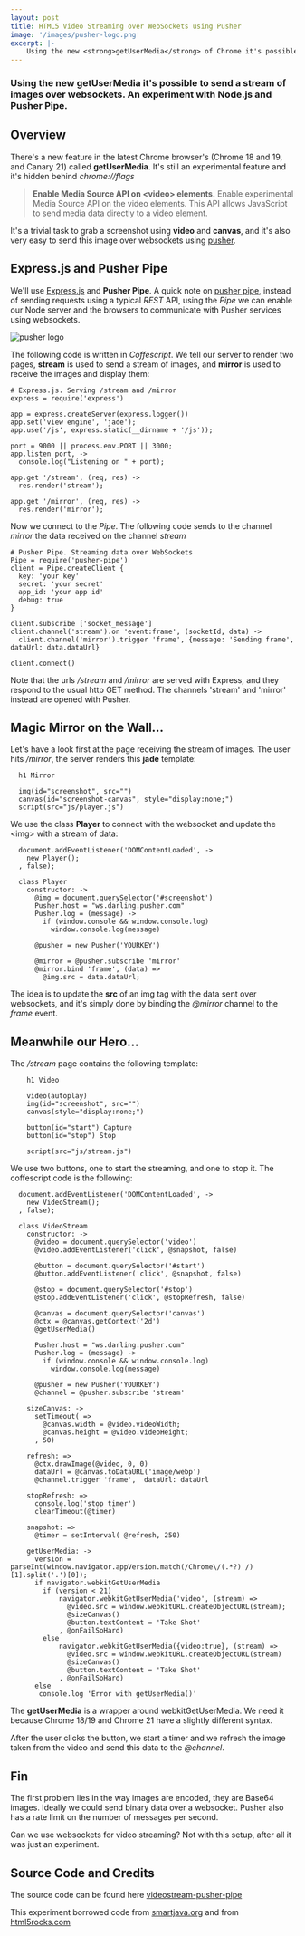 ```yaml
---
layout: post
title: HTML5 Video Streaming over WebSockets using Pusher
image: '/images/pusher-logo.png'
excerpt: |-
    Using the new <strong>getUserMedia</strong> of Chrome it's possible to send a stream of images over <strong>websockets</strong>. An experiment with Node.js and Pusher Pipe.
---
```



### Using the new **getUserMedia** it's possible to send a stream of images over **websockets**. An experiment with Node.js and Pusher Pipe.



Overview
--------

There's a new feature in the latest Chrome browser's (Chrome 18 and 19, and Canary 21) called **getUserMedia**.
It's still an experimental feature and it's hidden behind _chrome://flags_

> **Enable Media Source API on \<video\> elements.**
  Enable experimental Media Source API on the video elements. This API allows JavaScript to send media data directly to a video element.


It's a trivial task to grab a screenshot using **video** and **canvas**, and it's also very easy to send 
this image over websockets using [pusher](http://www.pusher.com "pusher").



Express.js and Pusher Pipe
-------------------

We'll use [Express.js](http://expressjs.com/ "Express.js") and **Pusher Pipe**. A quick 
note on [pusher pipe](http://pusher.com/docs/pipe "pusher pipe"), instead of sending requests using a typical
_REST_ API, using the _Pipe_ we can enable our Node server and the browsers to communicate with Pusher services
using websockets.


<div class="center">
  <img src="/images/pusher-logo.png" alt="pusher logo">
</div>

The following code is written in _Coffescript_. We tell our server to render two pages, __stream__ is used
to send a stream of images, and __mirror__ is used to receive the images and display them:

    # Express.js. Serving /stream and /mirror
    express = require('express')
    
    app = express.createServer(express.logger())
    app.set('view engine', 'jade');
    app.use('/js', express.static(__dirname + '/js'));

    port = 9000 || process.env.PORT || 3000;
    app.listen port, ->
      console.log("Listening on " + port);

    app.get '/stream', (req, res) -> 
      res.render('stream');

    app.get '/mirror', (req, res) -> 
      res.render('mirror');
    
    
Now we connect to the _Pipe_. The following code sends to the channel _mirror_ the data received on the channel _stream_

    # Pusher Pipe. Streaming data over WebSockets
    Pipe = require('pusher-pipe')
    client = Pipe.createClient {
      key: 'your key'
      secret: 'your secret'
      app_id: 'your app id'
      debug: true
    }

    client.subscribe ['socket_message']
    client.channel('stream').on 'event:frame', (socketId, data) ->
      client.channel('mirror').trigger 'frame', {message: 'Sending frame', dataUrl: data.dataUrl}

    client.connect()
    

Note that the urls _/stream_ and _/mirror_ are served with Express, and they respond to the usual http GET
method. The channels 'stream' and 'mirror' instead are opened with Pusher.


Magic Mirror on the Wall...
---------------------------


Let's have a look first at the page receiving the stream of images. The user hits _/mirror_, the server
renders this **jade** template:

      h1 Mirror

      img(id="screenshot", src="")
      canvas(id="screenshot-canvas", style="display:none;")
      script(src="js/player.js")
    
We use the class __Player__ to connect with the websocket and update the \<img\> with a stream of data:

      document.addEventListener('DOMContentLoaded', ->
        new Player();
      , false);

      class Player
        constructor: ->
          @img = document.querySelector('#screenshot')
          Pusher.host = "ws.darling.pusher.com"
          Pusher.log = (message) ->
            if (window.console && window.console.log) 
              window.console.log(message)

          @pusher = new Pusher('YOURKEY')
          
          @mirror = @pusher.subscribe 'mirror'
          @mirror.bind 'frame', (data) =>
            @img.src = data.dataUrl;
          
The idea is to update the **src** of an img tag with the data sent over websockets, and it's simply done 
by binding the _@mirror_ channel to the _frame_ event.

Meanwhile our Hero...
---------------------

The _/stream_ page contains the following template:

        h1 Video

        video(autoplay)
        img(id="screenshot", src="")
        canvas(style="display:none;")

        button(id="start") Capture
        button(id="stop") Stop

        script(src="js/stream.js")
    
We use two buttons, one to start the streaming, and one to stop it. The coffescript code is the following:

      document.addEventListener('DOMContentLoaded', ->
        new VideoStream();
      , false);

      class VideoStream
        constructor: ->
          @video = document.querySelector('video')
          @video.addEventListener('click', @snapshot, false)

          @button = document.querySelector('#start')
          @button.addEventListener('click', @snapshot, false)

          @stop = document.querySelector('#stop')
          @stop.addEventListener('click', @stopRefresh, false)

          @canvas = document.querySelector('canvas')
          @ctx = @canvas.getContext('2d')    
          @getUserMedia()

          Pusher.host = "ws.darling.pusher.com"
          Pusher.log = (message) ->
            if (window.console && window.console.log) 
              window.console.log(message)

          @pusher = new Pusher('YOURKEY')        
          @channel = @pusher.subscribe 'stream'

        sizeCanvas: ->
          setTimeout( =>
            @canvas.width = @video.videoWidth;
            @canvas.height = @video.videoHeight;
          , 50)

        refresh: =>
          @ctx.drawImage(@video, 0, 0)
          dataUrl = @canvas.toDataURL('image/webp')
          @channel.trigger 'frame',  dataUrl: dataUrl

        stopRefresh: =>
          console.log('stop timer')
          clearTimeout(@timer)

        snapshot: =>
          @timer = setInterval( @refresh, 250)  

        getUserMedia: ->
          version = parseInt(window.navigator.appVersion.match(/Chrome\/(.*?) /)[1].split('.')[0]);
          if navigator.webkitGetUserMedia
            if (version < 21)
                navigator.webkitGetUserMedia('video', (stream) =>
                  @video.src = window.webkitURL.createObjectURL(stream);
                  @sizeCanvas()
                  @button.textContent = 'Take Shot'
                , @onFailSoHard)
            else 
                navigator.webkitGetUserMedia({video:true}, (stream) =>
                  @video.src = window.webkitURL.createObjectURL(stream)
                  @sizeCanvas()
                  @button.textContent = 'Take Shot'
                , @onFailSoHard)
          else 
           console.log 'Error with getUserMedia()'
         
The **getUserMedia** is a wrapper around webkitGetUserMedia. We need it because Chrome 18/19  and Chrome 21 
have a slightly different syntax.

After the user clicks the button, we start a timer and we refresh the image taken from the video and send
this data to the _@channel_.


Fin
---

The first problem lies in the way images are encoded, they are Base64 images. Ideally we could send 
binary data over a websocket. Pusher also has a rate limit on the number of messages per second.

Can we use websockets for video streaming? Not with this setup, after all it was just an experiment.


Source Code and Credits
-----------------------


The source code can be found here [videostream-pusher-pipe](https://github.com/rosario/videostream-pusher-pipe "videostream pusher pipe")

This experiment borrowed code from [smartjava.org](http://www.smartjava.org/content/face-detection-using-html5-javascript-webrtc-websockets-jetty-and-javacvopencv "Face detection using HTML5, javascript, webrtc, websockets, Jetty and OpenCV")
and from [html5rocks.com](http://www.html5rocks.com/en/tutorials/getusermedia/intro/ "CAPTURING AUDIO & VIDEO IN HTML5")

  


